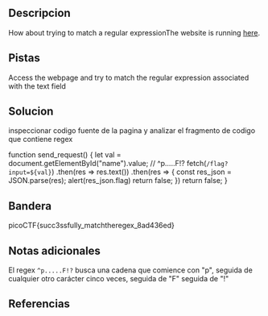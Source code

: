 ## Descripcion

How about trying to match a regular expressionThe website is running [here](http://saturn.picoctf.net:59168/).

## Pistas

Access the webpage and try to match the regular expression associated with the text field

## Solucion

inspeccionar codigo fuente de la pagina y analizar el fragmento de codigo que contiene regex

function send_request() { let val = document.getElementById("name").value; // ^p.....F!? fetch(`/flag?input=${val}`) .then(res => res.text()) .then(res => { const res_json = JSON.parse(res); alert(res_json.flag) return false; }) return false; }

## Bandera

picoCTF{succ3ssfully_matchtheregex_8ad436ed}

## Notas adicionales

El regex `^p.....F!?` busca una cadena que comience con "p", seguida de cualquier otro carácter cinco veces, seguida de "F" seguida de "!"

## Referencias
